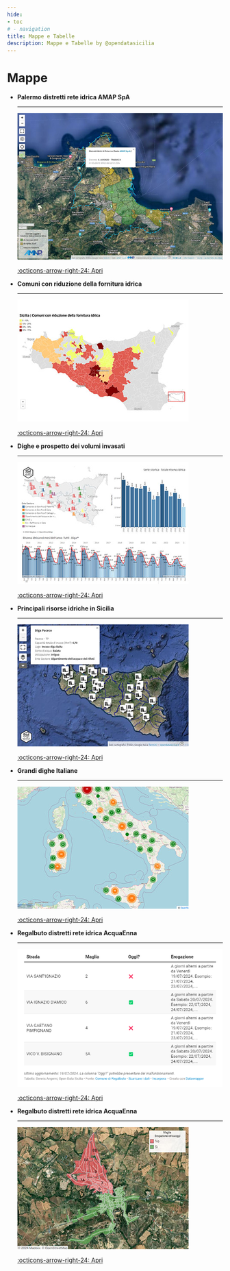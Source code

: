```yaml
---
hide:
- toc
# - navigation
title: Mappe e Tabelle
description: Mappe e Tabelle by @opendatasicilia
---
```


<style>
.md-typeset .grid {grid-gap: .4rem;   display: grid; grid-template-columns: repeat(auto-fit,minmax(min(100%,12rem),1fr));  margin: 1em 0;     font-size: .7rem;}
</style>

# Mappe

<div class="grid cards" markdown>

-   __Palermo distretti rete idrica AMAP SpA__

    ---
	
	[![](../img/mappa-distretti-amap.jpg "Palermo distretti rete idrica AMAP SpA")](distretti_pa/index.md)


    [:octicons-arrow-right-24: Apri](distretti_pa/index.md "Palermo distretti rete idrica AMAP SpA")

-   __Comuni con riduzione della fornitura idrica__

    ---

    [![](../img/comuni.jpg "Comuni con riduzione della fornitura idrica")](riduzione/index.md)

    [:octicons-arrow-right-24: Apri](riduzione/index.md "Comuni con riduzione della fornitura idrica")
	

-   __Dighe e prospetto dei volumi invasati__

    ---

    [![](../img/invasi.jpg "Dighe e prospetto dei volumi invasati")](volumi/index.md)

    [:octicons-arrow-right-24: Apri](volumi/index.md "Dighe e prospetto dei volumi invasati")	
	
-   __Principali risorse idriche in Sicilia__

    ---

    [![](../img/risorse.jpg "Principali risorse idriche in Sicilia")](risorse/index.md)

    [:octicons-arrow-right-24: Apri](risorse/index.md "Principali risorse idriche in Sicilia")	
	
-   __Grandi dighe Italiane__

    ---

    [![](../img/dighe_ita.jpg "Grandi dighe Italiane")](grandi_dighe/index.md)

    [:octicons-arrow-right-24: Apri](grandi_dighe/index.md "Grandi dighe Italiane")

-   __Regalbuto distretti rete idrica AcquaEnna__

    ---

    [![](../img/tabella-regalbuto-distretti.png "Regalbuto distretti rete idrica AcquaEnna")](../tabelle/distretti_regalbuto.md)

    [:octicons-arrow-right-24: Apri](../tabelle/distretti_regalbuto.md "Regalbuto distretti rete idrica AcquaEnna")
	
-   __Regalbuto distretti rete idrica AcquaEnna__

    ---

    [![](../img/regalbuto_turnazione.jpg "Regalbuto distretti rete idrica AcquaEnna")](regalbuto/regalbuto_turnazione.md)

    [:octicons-arrow-right-24: Apri](regalbuto/regalbuto_turnazione.md "Regalbuto distretti rete idrica AcquaEnna")	